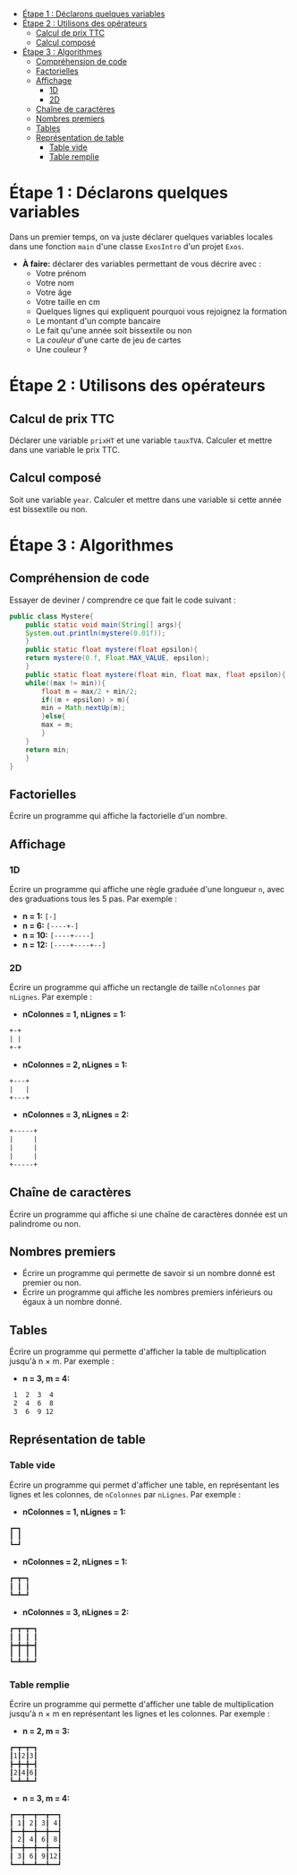 - [Étape 1 : Déclarons quelques variables](#orged68558)
- [Étape 2 : Utilisons des opérateurs](#orgdd6745c)
  - [Calcul de prix TTC](#org4ce3bd4)
  - [Calcul composé](#org3844edb)
- [Étape 3 : Algorithmes](#org02d27cb)
  - [Compréhension de code](#orgc26c613)
  - [Factorielles](#orgbb44a39)
  - [Affichage](#org8478473)
    - [1D](#orgfd77c5f)
    - [2D](#org6e4fc70)
  - [Chaîne de caractères](#orgeac5313)
  - [Nombres premiers](#org17d40bf)
  - [Tables](#orgdd846c3)
  - [Représentation de table](#orgd39e54d)
    - [Table vide](#org09ee162)
    - [Table remplie](#org0aba34a)



<a id="orged68558"></a>

# Étape 1 : Déclarons quelques variables

Dans un premier temps, on va juste déclarer quelques variables locales dans une fonction `main` d'une classe `ExosIntro` d'un projet `Exos`.

-   **À faire:** déclarer des variables permettant de vous décrire avec :
    -   Votre prénom
    -   Votre nom
    -   Votre âge
    -   Votre taille en cm
    -   Quelques lignes qui expliquent pourquoi vous rejoignez la formation
    -   Le montant d'un compte bancaire
    -   Le fait qu'une année soit bissextile ou non
    -   La *couleur* d'une carte de jeu de cartes
    -   Une couleur ‽


<a id="orgdd6745c"></a>

# Étape 2 : Utilisons des opérateurs


<a id="org4ce3bd4"></a>

## Calcul de prix TTC

Déclarer une variable `prixHT` et une variable `tauxTVA`. Calculer et mettre dans une variable le prix TTC.


<a id="org3844edb"></a>

## Calcul composé

Soit une variable `year`. Calculer et mettre dans une variable si cette année est bissextile ou non.


<a id="org02d27cb"></a>

# Étape 3 : Algorithmes


<a id="orgc26c613"></a>

## Compréhension de code

Essayer de deviner / comprendre ce que fait le code suivant :

```java
public class Mystere{
    public static void main(String[] args){
	System.out.println(mystere(0.01f));
    }
    public static float mystere(float epsilon){
	return mystere(0.f, Float.MAX_VALUE, epsilon);
    }
    public static float mystere(float min, float max, float epsilon){
	while((max != min)){
	    float m = max/2 + min/2;
	    if((m + epsilon) > m){
		min = Math.nextUp(m);
	    }else{
		max = m;
	    }
	}
	return min;
    }
}
```


<a id="orgbb44a39"></a>

## Factorielles

Écrire un programme qui affiche la factorielle d'un nombre.


<a id="org8478473"></a>

## Affichage


<a id="orgfd77c5f"></a>

### 1D

Écrire un programme qui affiche une règle graduée d'une longueur `n`, avec des graduations tous les 5 pas. Par exemple :

-   **n = 1:** `[-]`
-   **n = 6:** `[----+-]`
-   **n = 10:** `[----+----]`
-   **n = 12:** `[----+----+--]`


<a id="org6e4fc70"></a>

### 2D

Écrire un programme qui affiche un rectangle de taille `nColonnes` par `nLignes`. Par exemple :

-   **nColonnes = 1, nLignes = 1:** 

```org
+-+
| |
+-+
```

-   **nColonnes = 2, nLignes = 1:** 

```org
+---+
|   |
+---+
```

-   **nColonnes = 3, nLignes = 2:** 

```org
+-----+
|     |
|     |
|     |
+-----+
```


<a id="orgeac5313"></a>

## Chaîne de caractères

Écrire un programme qui affiche si une chaîne de caractères donnée est un palindrome ou non.


<a id="org17d40bf"></a>

## Nombres premiers

-   Écrire un programme qui permette de savoir si un nombre donné est premier ou non.
-   Écrire un programme qui affiche les nombres premiers inférieurs ou égaux à un nombre donné.


<a id="orgdd846c3"></a>

## Tables

Écrire un programme qui permette d'afficher la table de multiplication jusqu'à n × m. Par exemple :

-   **n = 3, m = 4:** 

```org
 1  2  3  4
 2  4  6  8
 3  6  9 12
```


<a id="orgd39e54d"></a>

## Représentation de table


<a id="org09ee162"></a>

### Table vide

Écrire un programme qui permet d'afficher une table, en représentant les lignes et les colonnes, de `nColonnes` par `nLignes`. Par exemple :

-   **nColonnes = 1, nLignes = 1:** 

```org
┏━┓
┃ ┃
┗━┛
```

-   **nColonnes = 2, nLignes = 1:** 

```org
┏━┳━┓
┃ ┃ ┃
┗━┻━┛
```

-   **nColonnes = 3, nLignes = 2:** 

```org
┏━┳━┳━┓
┃ ┃ ┃ ┃
┣━╋━╋━┫
┃ ┃ ┃ ┃
┗━┻━┻━┛
```


<a id="org0aba34a"></a>

### Table remplie

Écrire un programme qui permette d'afficher une table de multiplication jusqu'à n × m en représentant les lignes et les colonnes. Par exemple :

-   **n = 2, m = 3:** 

```org
┏━┳━┳━┓
┃1┃2┃3┃
┣━╋━╋━┫
┃2┃4┃6┃
┗━┻━┻━┛
```

-   **n = 3, m = 4:** 

```org
┏━━┳━━┳━━┳━━┓
┃ 1┃ 2┃ 3┃ 4┃
┣━━╋━━╋━━╋━━┫
┃ 2┃ 4┃ 6┃ 8┃
┣━━╋━━╋━━╋━━┫
┃ 3┃ 6┃ 9┃12┃
┗━━┻━━┻━━┻━━┛
```
